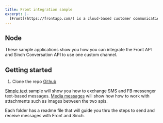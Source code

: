 ```yaml
---
title: Front integration sample
excerpt: |-
  [Front](https://frontapp.com/) is a cloud-based customer communication platform that allows you to collaborate, comment, assign and respond to your customer's support needs -- all from the convenience of one inbox regardless of which mobile messaging channels your customers are using.
---
```


## Node

These sample applications show you how you can integrate the Front API and Sinch Conversation API to use one custom channel.

## Getting started

1. Clone the repo [Github](https://github.com/sinch/conversation-samples/tree/main/node/front-integrations/)

[Simple text](https://github.com/sinch/conversation-samples/tree/main/node/front-integrations/simpleText) sample will show you how to exchange SMS and FB messenger text-based messages.
[Media messages](https://github.com/sinch/conversation-samples/tree/main/node/front-integrations/richMessaging) will show how how to work with attachments such as images between the two apis.

Each folder has a readme file that will guide you thru the steps to send and receive messages with Front and Sinch.
